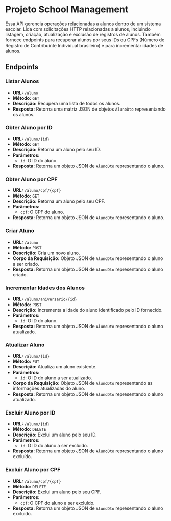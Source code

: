 # Projeto School Management
Essa API gerencia operações relacionadas a alunos dentro de um sistema escolar. 
Lida com solicitações HTTP relacionadas a alunos, incluindo listagem, criação, atualização e exclusão de registros de alunos. 
Também fornece endpoints para recuperar alunos por seus IDs ou CPFs (Número de Registro de Contribuinte Individual brasileiro) e para incrementar idades de alunos.

## Endpoints

### Listar Alunos
- **URL:** `/aluno`
- **Método:** `GET`
- **Descrição:** Recupera uma lista de todos os alunos.
- **Resposta:** Retorna uma matriz JSON de objetos `AlunoDto` representando os alunos.

### Obter Aluno por ID
- **URL:** `/aluno/{id}`
- **Método:** `GET`
- **Descrição:** Retorna um aluno pelo seu ID.
- **Parâmetros:**
  - `id`: O ID do aluno.
- **Resposta:** Retorna um objeto JSON de `AlunoDto` representando o aluno.

### Obter Aluno por CPF
- **URL:** `/aluno/cpf/{cpf}`
- **Método:** `GET`
- **Descrição:** Retorna um aluno pelo seu CPF.
- **Parâmetros:**
  - `cpf`: O CPF do aluno.
- **Resposta:** Retorna um objeto JSON de `AlunoDto` representando o aluno.

### Criar Aluno
- **URL:** `/aluno`
- **Método:** `POST`
- **Descrição:** Cria um novo aluno.
- **Corpo da Requisição:** Objeto JSON de `AlunoDto` representando o aluno a ser criado.
- **Resposta:** Retorna um objeto JSON de `AlunoDto` representando o aluno criado.

### Incrementar Idades dos Alunos
- **URL:** `/aluno/aniversario/{id}`
- **Método:** `POST`
- **Descrição:** Incrementa a idade do aluno identificado pelo ID fornecido.
- **Parâmetros:**
  - `id`: O ID do aluno.
- **Resposta:** Retorna um objeto JSON de `AlunoDto` representando o aluno atualizado.

### Atualizar Aluno
- **URL:** `/aluno/{id}`
- **Método:** `PUT`
- **Descrição:** Atualiza um aluno existente.
- **Parâmetros:**
  - `id`: O ID do aluno a ser atualizado.
- **Corpo da Requisição:** Objeto JSON de `AlunoDto` representando as informações atualizadas do aluno.
- **Resposta:** Retorna um objeto JSON de `AlunoDto` representando o aluno atualizado.

### Excluir Aluno por ID
- **URL:** `/aluno/{id}`
- **Método:** `DELETE`
- **Descrição:** Exclui um aluno pelo seu ID.
- **Parâmetros:**
  - `id`: O ID do aluno a ser excluído.
- **Resposta:** Retorna um objeto JSON de `AlunoDto` representando o aluno excluído.

### Excluir Aluno por CPF
- **URL:** `/aluno/cpf/{cpf}`
- **Método:** `DELETE`
- **Descrição:** Exclui um aluno pelo seu CPF.
- **Parâmetros:**
  - `cpf`: O CPF do aluno a ser excluído.
- **Resposta:** Retorna um objeto JSON de `AlunoDto` representando o aluno excluído.
